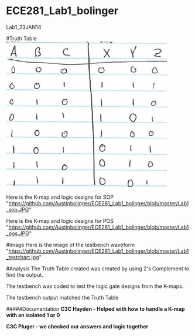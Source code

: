 ECE281_Lab1_bolinger
====================

Lab1_23JAN14


#Truth Table 
![alt text](https://github.com/Austinbolinger/ECE281_Lab1_bolinger/blob/master/Lab1_truthtable.JPG "Logo Title Text 1") 

Here is the K-map and logic designs for SOP
"https://github.com/Austinbolinger/ECE281_Lab1_bolinger/blob/master/Lab1_sop.JPG"

Here is the K-map and logic designs for POS
"https://github.com/Austinbolinger/ECE281_Lab1_bolinger/blob/master/Lab1_pos.JPG"

#Image
Here is the image of the testbench waveform
"https://github.com/Austinbolinger/ECE281_Lab1_bolinger/blob/master/Lab1_testchart.jpg"


#Analysis
The Truth Table created was created by using 2's Complement to find the output.

The testbench was coded to test the logic gate designs from the K-maps.

The testbench output matched the Truth Table



#####Documentation
**C3C Hayden - Helped with how to handle a K-map with an isolated 1 or 0**

**C3C Pluger - we checked our answers and logic together**
